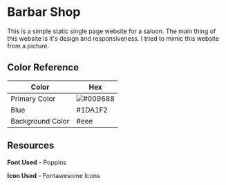 
# Barbar Shop

This is a simple static single page website for a saloon. The main thing of this website is it's design and responsiveness. I tried to mimic this website from a picture.

## Color Reference

| Color             | Hex                                                  |
| ----------------- | ---------------------------------------------------- |
| Primary Color | ![#009688](https://via.placeholder.com/10/009688?text=+) |
| Blue          | #1DA1F2                                                  |
| Background Color| #eee                                                   |

## Resources
**Font Used** - Poppins

**Icon Used** - Fontawesome Icons